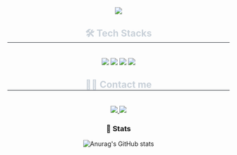 <div align= "center">
    <img src="https://capsule-render.vercel.app/api?type=transparent&color=f4a4c0&height=120&text=DaYoung's%20GitHub&animation=&fontColor=f4a4c0&fontSize=60" />
    </div>
    <div align= "center">
    <h2 style="border-bottom: 1px solid #21262d; color: #c9d1d9;"> 🛠️ Tech Stacks </h2> <br> 
    <div style="margin: 0 auto; text-align: center;" align= "center"> <img src="https://img.shields.io/badge/MySQL-4479A1?style=flat-square&logo=MySQL&logoColor=white">
          <img src="https://img.shields.io/badge/Notion-000000?style=flat-square&logo=Notion&logoColor=white">
          <img src="https://img.shields.io/badge/Python-3776AB?style=flat-square&logo=Python&logoColor=white">
          <img src="https://img.shields.io/badge/Tensorflow-FF6F00?style=flat-square&logo=Tensorflow&logoColor=white">
          </div>
    </div>
    <div align= "center">
    <h2 style="border-bottom: 1px solid #21262d; color: #c9d1d9;"> 🧑‍💻 Contact me </h2> <br> 
    <div align= "center"> <a href="https://velog.io/@dazero> <img src="https://img.shields.io/badge/Velog-20C997?style=flat-square&logo=Velog&logoColor=white&link="> </a>
         <a href="https://www.notion.so/22bee7762eeb80e7bcfae1d2ddd272a5?source=copy_link"> <img src="https://img.shields.io/badge/Notion-000000?style=flat-square&logo=Notion&logoColor=white&link="> </a>
         <a href="mailto:dazero37@naver.com">
      <img src="https://img.shields.io/badge/NaverMail-03C75A?style=flat-square&logo=Naver&logoColor=white">
    </a>
  </div>  
</div>
    <div align= "center">  </div> 
    </div>
    <div align= "center"> 
<div align="center">
  
### 🏅 Stats

![Anurag's GitHub stats](https://github-readme-stats.vercel.app/api?username=dazero37&show_icons=true&theme=radical)

</div>

    
